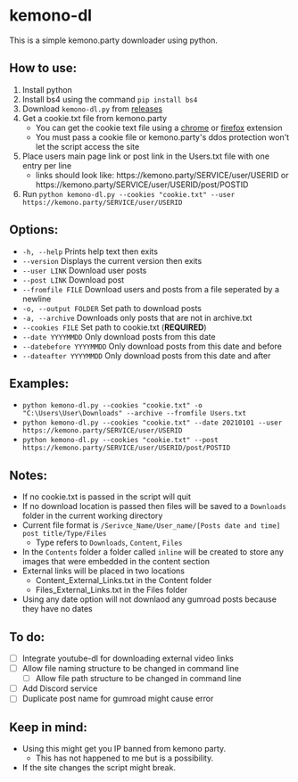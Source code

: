 # kemono-dl
This is a simple kemono.party downloader using python.

## How to use:
1. Install python
2. Install bs4 using the command ```pip install bs4``` 
3. Download ```kemono-dl.py``` from [releases](https://github.com/AplhaSlayer1964/Kemono.party-Downloader/releases)
4. Get a cookie.txt file from kemono.party 
   - You can get the cookie text file using a [chrome](https://chrome.google.com/webstore/detail/get-cookiestxt/bgaddhkoddajcdgocldbbfleckgcbcid?hl=en) or [firefox](https://addons.mozilla.org/en-US/firefox/addon/cookies-txt/) extension
   - You must pass a cookie file or kemono.party's ddos protection won't let the script access the site 
5. Place users main page link or post link in the Users.txt file with one entry per line
   - links should look like: https://<span></span>kemono.party/SERVICE/user/USERID or https://<span></span>kemono.party/SERVICE/user/USERID/post/POSTID
6. Run ```python kemono-dl.py --cookies "cookie.txt" --user https://kemono.party/SERVICE/user/USERID```


## Options:
- ```-h, --help``` Prints help text then exits
- ```--version``` Displays the current version then exits
- ```--user LINK``` Download user posts
- ```--post LINK``` Download post
- ```--fromfile FILE``` Download users and posts from a file seperated by a newline
- ```-o, --output FOLDER``` Set path to download posts
- ```-a, --archive``` Downloads only posts that are not in archive.txt 
-  ```--cookies FILE``` Set path to cookie.txt (**REQUIRED**)
- ```--date YYYYMMDD``` Only download posts from this date
- ```--datebefore YYYYMMDD``` Only download posts from this date and before
- ```--dateafter YYYYMMDD``` Only download posts from this date and after

## Examples:
- ```python kemono-dl.py --cookies "cookie.txt" -o "C:\Users\User\Downloads" --archive --fromfile Users.txt```
- ```python kemono-dl.py --cookies "cookie.txt" --date 20210101 --user https://kemono.party/SERVICE/user/USERID```
- ```python kemono-dl.py --cookies "cookie.txt" --post https://kemono.party/SERVICE/user/USERID/post/POSTID```

## Notes:
- If no cookie.txt is passed in the script will quit
- If no download location is passed then files will be saved to a ```Downloads``` folder in the current working directory
- Current file format is ```/Serivce_Name/User_name/[Posts date and time] post title/Type/Files```
   - Type refers to ```Downloads```, ```Content```, ```Files```
- In the ```Contents``` folder a folder called ```inline``` will be created to store any images that were embedded in the content section
- External links will be placed in two locations
  - Content_External_Links.txt in the Content folder
  - Files_External_Links.txt in the Files folder
- Using any date option will not downlaod any gumroad posts because they have no dates

## To do:
- [ ] Integrate youtube-dl for downloading external video links
- [ ] Allow file naming structure to be changed in command line
   - [ ] Allow file path structure to be changed in command line
- [ ] Add Discord service
- [ ] Duplicate post name for gumroad might cause error

## Keep in mind:
- Using this might get you IP banned from kemono party.
  - This has not happened to me but is a possibility.
- If the site changes the script might break.
